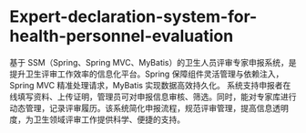 # Expert-declaration-system-for-health-personnel-evaluation
基于 SSM（Spring、Spring MVC、MyBatis）的卫生人员评审专家申报系统，是提升卫生评审工作效率的信息化平台。Spring 保障组件灵活管理与依赖注入，Spring MVC 精准处理请求，MyBatis 实现数据高效持久化。  系统支持申报者在线填写资料、上传证明，管理员可对申报信息审核、筛选。同时，能对专家库进行动态管理，记录评审履历。该系统简化申报流程，规范评审管理，提高信息透明度，为卫生领域评审工作提供科学、便捷的支持。 
